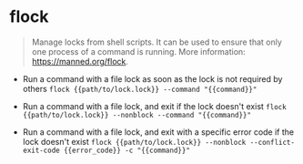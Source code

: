 # flock
> Manage locks from shell scripts.
> It can be used to ensure that only one process of a command is running.
> More information: <https://manned.org/flock>.

- Run a command with a file lock as soon as the lock is not required by others
`flock {{path/to/lock.lock}} --command "{{command}}"`

- Run a command with a file lock, and exit if the lock doesn't exist
`flock {{path/to/lock.lock}} --nonblock --command "{{command}}"`

- Run a command with a file lock, and exit with a specific error code if the lock doesn't exist
`flock {{path/to/lock.lock}} --nonblock --conflict-exit-code {{error_code}} -c "{{command}}"`
